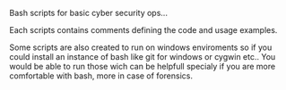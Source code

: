 Bash scripts for basic cyber security ops...

Each scripts contains comments defining the code and usage examples.

Some scripts are also created to run on windows enviroments so if you could install an instance of bash like git for windows or cygwin etc..
You would be able to run those wich can be helpfull specialy if you are more comfortable with bash, more in case of forensics. 
